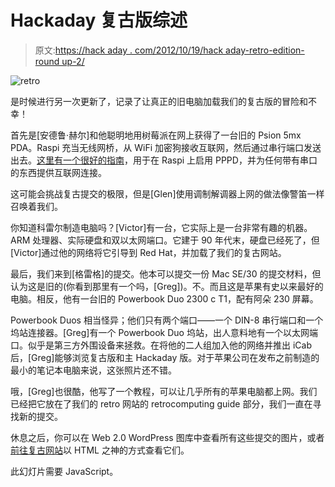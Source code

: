 # Hackaday 复古版综述

> 原文:[https://hack aday . com/2012/10/19/hack aday-retro-edition-round up-2/](https://hackaday.com/2012/10/19/hackaday-retro-edition-roundup-2/)

![](../Images/727033a7ac59fe386fb36a3a120d5005.png "retro")

是时候进行另一次更新了，记录了让真正的旧电脑加载我们的复古版的冒险和不幸！

首先是[安德鲁·赫尔]和他聪明地用树莓派在网上获得了一台旧的 Psion 5mx PDA。Raspi 充当无线网桥，从 WiFi 加密狗接收互联网，然后通过串行端口发送出去。[这里有一个很好的指南](http://sirlagz.net/2012/08/09/how-to-use-the-raspberry-pi-as-a-wireless-access-pointrouter-part-1/)，用于在 Raspi 上启用 PPPD，并为任何带有串口的东西提供互联网连接。

这可能会挑战复古提交的极限，但是[Glen]使用调制解调器上网的做法像警笛一样召唤着我们。

你知道科雷尔制造电脑吗？[Victor]有一台，它实际上是一台非常有趣的机器。ARM 处理器、实际硬盘和双以太网端口。它建于 90 年代末，硬盘已经死了，但[Victor]通过他的网络将它引导到 Red Hat，并加载了我们的复古网站。

最后，我们来到[格雷格]的提交。他本可以提交一份 Mac SE/30 的提交材料，但认为这是旧的(你看到那里有一个吗，[Greg])。不。而且这是苹果有史以来最好的电脑。相反，他有一台旧的 Powerbook Duo 2300 c T1，配有阿朵 230 屏幕。

Powerbook Duos 相当怪异；他们只有两个端口——一个 DIN-8 串行端口和一个坞站连接器。[Greg]有一个 Powerbook Duo 坞站，出人意料地有一个以太网端口。似乎是第三方外围设备来拯救。在将他的二人组加入他的网络并推出 iCab 后，[Greg]能够浏览复古版和主 Hackaday 版。对于苹果公司在发布之前制造的最小的笔记本电脑来说，这张照片还不错。

哦，[Greg]也很酷，他写了一个教程，可以让几乎所有的苹果电脑都上网。我们已经把它放在了我们的 retro 网站的 retrocomputing guide 部分，我们一直在寻找新的提交。

休息之后，你可以在 Web 2.0 WordPress 图库中查看所有这些提交的图片，或者[前往复古网站](http://retro.hackaday.com)以 HTML 之神的方式查看它们。

此幻灯片需要 JavaScript。